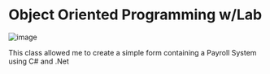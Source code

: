 # Object Oriented Programming w/Lab

![image](https://user-images.githubusercontent.com/61333980/189735345-8a45cda9-584d-467b-9739-6d181ebeb61c.png)

This class allowed me to create a simple form containing a Payroll System using C# and .Net

